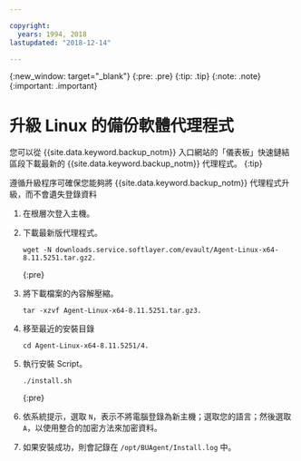 ```yaml
---

copyright:
  years: 1994, 2018
lastupdated: "2018-12-14"

---
```

{:new_window: target="_blank"}
{:pre: .pre}
{:tip: .tip}
{:note: .note}
{:important: .important}

# 升級 Linux 的備份軟體代理程式

您可以從 {{site.data.keyword.backup_notm}} 入口網站的「儀表板」快速鏈結區段下載最新的 {{site.data.keyword.backup_notm}} 代理程式。
{:tip}

遵循升級程序可確保您能夠將 {{site.data.keyword.backup_notm}} 代理程式升級，而不會遺失登錄資料 

1. 在根層次登入主機。
2. 下載最新版代理程式。
   ```
   wget -N downloads.service.softlayer.com/evault/Agent-Linux-x64-8.11.5251.tar.gz2.
   ```
   {:pre}

3. 將下載檔案的內容解壓縮。

   ```
   tar -xzvf Agent-Linux-x64-8.11.5251.tar.gz3.
   ```
4. 移至最近的安裝目錄
   ```
   cd Agent-Linux-x64-8.11.5251/4.
   ```

5. 執行安裝 Script。
   ```
   ./install.sh
   ```
   {:pre}

6. 依系統提示，選取 `N`，表示不將電腦登錄為新主機；選取您的語言；然後選取 `A`，以使用整合的加密方法來加密資料。

7. 如果安裝成功，則會記錄在 `/opt/BUAgent/Install.log` 中。
